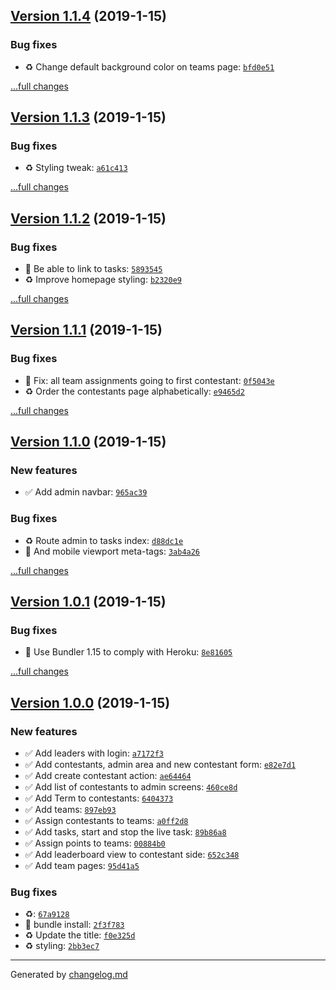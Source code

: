 ## [Version 1.1.4](https://github.com/adamdawkins/the-championship/tree/v1.1.4) (2019-1-15)

### Bug fixes

- ♻️  Change default background color on teams page: [`bfd0e51`](https://github.com/adamdawkins/the-championship/commit/bfd0e51)

[...full changes](https://github.com/adamdawkins/the-championship/compare/v1.1.3...v1.1.4)

## [Version 1.1.3](https://github.com/adamdawkins/the-championship/tree/v1.1.3) (2019-1-15)

### Bug fixes

- ♻️ Styling tweak: [`a61c413`](https://github.com/adamdawkins/the-championship/commit/a61c413)

[...full changes](https://github.com/adamdawkins/the-championship/compare/v1.1.2...v1.1.3)

## [Version 1.1.2](https://github.com/adamdawkins/the-championship/tree/v1.1.2) (2019-1-15)

### Bug fixes

- 🐞 Be able to link to tasks: [`5893545`](https://github.com/adamdawkins/the-championship/commit/5893545)
- ♻️ Improve homepage styling: [`b2320e9`](https://github.com/adamdawkins/the-championship/commit/b2320e9)

[...full changes](https://github.com/adamdawkins/the-championship/compare/v1.1.1...v1.1.2)

## [Version 1.1.1](https://github.com/adamdawkins/the-championship/tree/v1.1.1) (2019-1-15)

### Bug fixes

- 🐞 Fix: all team assignments going to first contestant: [`0f5043e`](https://github.com/adamdawkins/the-championship/commit/0f5043e)
- ♻️  Order the contestants page alphabetically: [`e9465d2`](https://github.com/adamdawkins/the-championship/commit/e9465d2)

[...full changes](https://github.com/adamdawkins/the-championship/compare/v1.1.0...v1.1.1)

## [Version 1.1.0](https://github.com/adamdawkins/the-championship/tree/v1.1.0) (2019-1-15)

### New features

- ✅ Add admin navbar: [`965ac39`](https://github.com/adamdawkins/the-championship/commit/965ac39)

### Bug fixes

- ♻️  Route admin to tasks index: [`d88dc1e`](https://github.com/adamdawkins/the-championship/commit/d88dc1e)
- 🐞 And mobile viewport meta-tags: [`3ab4a26`](https://github.com/adamdawkins/the-championship/commit/3ab4a26)

[...full changes](https://github.com/adamdawkins/the-championship/compare/v1.0.1...v1.1.0)

## [Version 1.0.1](https://github.com/adamdawkins/the-championship/tree/v1.0.1) (2019-1-15)

### Bug fixes

- 🚀 Use Bundler 1.15 to comply with Heroku: [`8e81605`](https://github.com/adamdawkins/the-championship/commit/8e81605)

[...full changes](https://github.com/adamdawkins/the-championship/compare/v1.0.0...v1.0.1)

## [Version 1.0.0](https://github.com/adamdawkins/the-championship/tree/v1.0.0) (2019-1-15)

### New features

- ✅ Add leaders with login: [`a7172f3`](https://github.com/adamdawkins/the-championship/commit/a7172f3)
- ✅ Add contestants, admin area and new contestant form: [`e82e7d1`](https://github.com/adamdawkins/the-championship/commit/e82e7d1)
- ✅ Add create contestant action: [`ae64464`](https://github.com/adamdawkins/the-championship/commit/ae64464)
- ✅ Add list of contestants to admin screens: [`460ce8d`](https://github.com/adamdawkins/the-championship/commit/460ce8d)
- ✅ Add Term to contestants: [`6404373`](https://github.com/adamdawkins/the-championship/commit/6404373)
- ✅ Add teams: [`897eb93`](https://github.com/adamdawkins/the-championship/commit/897eb93)
- ✅ Assign contestants to teams: [`a0ff2d8`](https://github.com/adamdawkins/the-championship/commit/a0ff2d8)
- ✅ Add tasks, start and stop the live task: [`89b86a8`](https://github.com/adamdawkins/the-championship/commit/89b86a8)
- ✅ Assign points to teams: [`00884b0`](https://github.com/adamdawkins/the-championship/commit/00884b0)
- ✅ Add leaderboard view to contestant side: [`652c348`](https://github.com/adamdawkins/the-championship/commit/652c348)
- ✅ Add team pages: [`95d41a5`](https://github.com/adamdawkins/the-championship/commit/95d41a5)

### Bug fixes

- ♻️: [`67a9128`](https://github.com/adamdawkins/the-championship/commit/67a9128)
- 🔧 bundle install: [`2f3f783`](https://github.com/adamdawkins/the-championship/commit/2f3f783)
- ♻️  Update the title: [`f0e325d`](https://github.com/adamdawkins/the-championship/commit/f0e325d)
- ♻️ styling: [`2bb3ec7`](https://github.com/adamdawkins/the-championship/commit/2bb3ec7)

---

Generated by [changelog.md](https://github.com/egoist/changelog.md)
